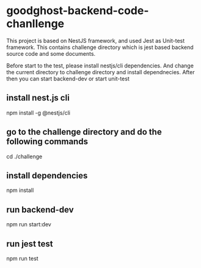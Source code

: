 # goodghost-backend-code-chanllenge
This project is based on NestJS framework, and used Jest as Unit-test framework.
This contains challenge directory which is jest based backend source code and some documents.

Before start to the test, please install nestjs/cli dependencies.
And change the current directory to challenge directory and install dependnecies. 
After then you can start backend-dev or start unit-test

## install nest.js cli
npm install -g @nestjs/cli

## go to the challenge directory and do the following commands
cd ./challenge

## install dependencies
npm install

## run backend-dev
npm run start:dev

## run jest test
npm run test


